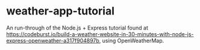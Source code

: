 # weather-app-tutorial

An run-through of the Node.js + Express tutorial found at https://codeburst.io/build-a-weather-website-in-30-minutes-with-node-js-express-openweather-a317f904897b, using OpenWeatherMap.